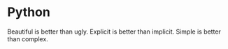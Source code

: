 # Python
Beautiful is better than ugly. Explicit is better than implicit. Simple is better than complex.
